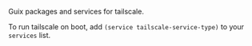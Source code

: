 Guix packages and services for tailscale.

To run tailscale on boot, add `(service tailscale-service-type)` to your `services` list.
